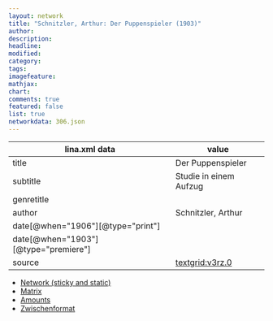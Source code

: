 ```yaml
---
layout: network
title: "Schnitzler, Arthur: Der Puppenspieler (1903)"
author:
description:
headline:
modified:
category:
tags:
imagefeature: 
mathjax: 
chart: 
comments: true
featured: false
list: true
networkdata: 306.json
---
```

lina.xml data  | value
------------- | -------------
title|Der Puppenspieler
subtitle|Studie in einem Aufzug
genretitle|
author|Schnitzler, Arthur
date[@when="1906"][@type="print"]|
date[@when="1903"][@type="premiere"]|
source|[textgrid:v3rz.0](https://textgridlab.org/1.0/tgcrud-public/rest/textgrid:v3rz.0/data)



* [Network (sticky and static)](/linas/network306)
* [Matrix](/linas/matrix306)
* [Amounts](/linas/amount306)
* [Zwischenformat](/linas/lina306 )
